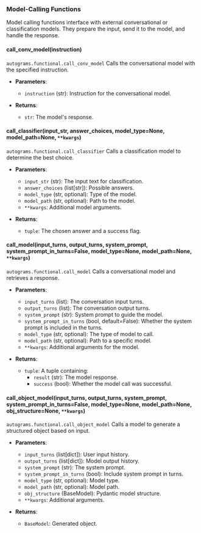 ### Model-Calling Functions


Model calling functions interface with external conversational or classification models. They prepare the input, send it to the model, and handle the response.

#### **call_conv_model(instruction)**
`autograms.functional.call_conv_model`
Calls the conversational model with the specified instruction.

- **Parameters**:
  - `instruction` (str): Instruction for the conversational model.

- **Returns**:
  - `str`: The model's response.

#### **call_classifier(input_str, answer_choices, model_type=None, model_path=None, `**kwargs`)**
`autograms.functional.call_classifier`
Calls a classification model to determine the best choice.

- **Parameters**:
  - `input_str` (str): The input text for classification.
  - `answer_choices` (list[str]): Possible answers.
  - `model_type` (str, optional): Type of the model.
  - `model_path` (str, optional): Path to the model.
  - ``**kwargs``: Additional model arguments.

- **Returns**:
  - `tuple`: The chosen answer and a success flag.

#### **call_model(input_turns, output_turns, system_prompt, system_prompt_in_turns=False, model_type=None, model_path=None, `**kwargs`)**
`autograms.functional.call_model`
Calls a conversational model and retrieves a response.

- **Parameters**:
  - `input_turns` (list): The conversation input turns.
  - `output_turns` (list): The conversation output turns.
  - `system_prompt` (str): System prompt to guide the model.
  - `system_prompt_in_turns` (bool, default=False): Whether the system prompt is included in the turns.
  - `model_type` (str, optional): The type of model to call.
  - `model_path` (str, optional): Path to a specific model.
  - ``**kwargs``: Additional arguments for the model.

- **Returns**:
  - `tuple`: A tuple containing:
    - `result` (str): The model response.
    - `success` (bool): Whether the model call was successful.

#### **call_object_model(input_turns, output_turns, system_prompt, system_prompt_in_turns=False, model_type=None, model_path=None, obj_structure=None, `**kwargs`)**
`autograms.functional.call_object_model`
Calls a model to generate a structured object based on input.

- **Parameters**:
  - `input_turns` (list[dict]): User input history.
  - `output_turns` (list[dict]): Model output history.
  - `system_prompt` (str): The system prompt.
  - `system_prompt_in_turns` (bool): Include system prompt in turns.
  - `model_type` (str, optional): Model type.
  - `model_path` (str, optional): Model path.
  - `obj_structure` (BaseModel): Pydantic model structure.
  - ``**kwargs``: Additional arguments.

- **Returns**:
  - `BaseModel`: Generated object.